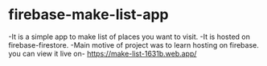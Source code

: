# firebase-make-list-app

-It is a simple app to make list of places you want to visit.
-It is hosted on firebase-firestore.
-Main motive of project was to learn hosting on firebase.
you can view it live on- 
  https://make-list-1631b.web.app/
